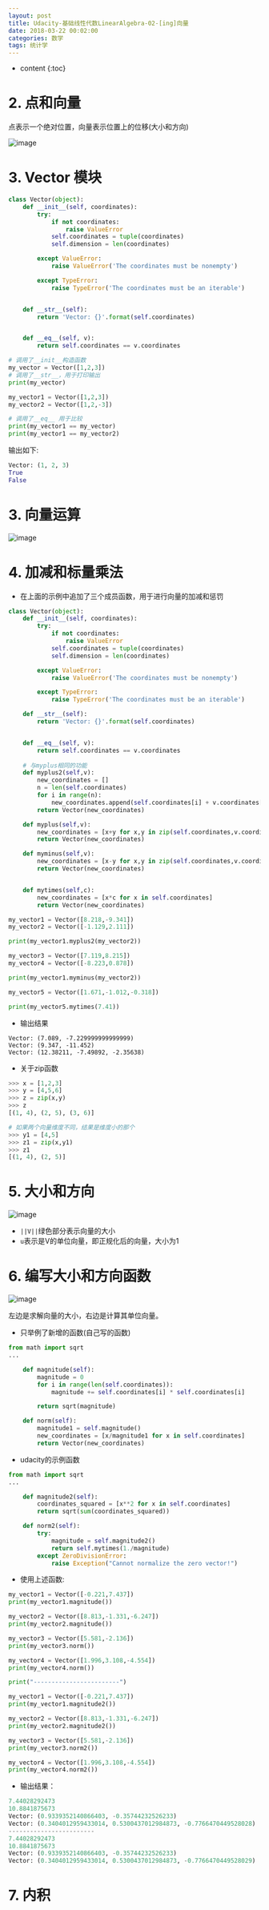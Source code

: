 ```yaml
---
layout: post
title: Udacity-基础线性代数LinearAlgebra-02-[ing]向量
date: 2018-03-22 00:02:00
categories: 数学
tags: 统计学
---
```

* content
{:toc}

# 2. 点和向量

点表示一个绝对位置，向量表示位置上的位移(大小和方向)

![image](https://user-images.githubusercontent.com/18595935/37912983-bec8d9e4-314e-11e8-86f2-fca736097d6b.png)


# 3. Vector 模块

```python
class Vector(object):
    def __init__(self, coordinates):
        try:
            if not coordinates:
                raise ValueError
            self.coordinates = tuple(coordinates)
            self.dimension = len(coordinates)

        except ValueError:
            raise ValueError('The coordinates must be nonempty')

        except TypeError:
            raise TypeError('The coordinates must be an iterable')


    def __str__(self):
        return 'Vector: {}'.format(self.coordinates)


    def __eq__(self, v):
        return self.coordinates == v.coordinates

# 调用了__init__构造函数
my_vector = Vector([1,2,3])
# 调用了__str__，用于打印输出
print(my_vector)

my_vector1 = Vector([1,2,3])
my_vector2 = Vector([1,2,-3])

# 调用了__eq__ 用于比较
print(my_vector1 == my_vector)
print(my_vector1 == my_vector2)
```

输出如下:

```python
Vector: (1, 2, 3)
True
False
```

# 3. 向量运算

![image](https://user-images.githubusercontent.com/18595935/37971972-38d6158a-3212-11e8-9af2-22d0973b4d28.png)

# 4. 加减和标量乘法

- 在上面的示例中追加了三个成员函数，用于进行向量的加减和惩罚

```python
class Vector(object):
    def __init__(self, coordinates):
        try:
            if not coordinates:
                raise ValueError
            self.coordinates = tuple(coordinates)
            self.dimension = len(coordinates)

        except ValueError:
            raise ValueError('The coordinates must be nonempty')

        except TypeError:
            raise TypeError('The coordinates must be an iterable')

    def __str__(self):
        return 'Vector: {}'.format(self.coordinates)


    def __eq__(self, v):
        return self.coordinates == v.coordinates
    
    # 与myplus相同的功能
    def myplus2(self,v):
        new_coordinates = []
        n = len(self.coordinates)
        for i in range(n):
            new_coordinates.append(self.coordinates[i] + v.coordinates[i])
        return Vector(new_coordinates)

    def myplus(self,v):
        new_coordinates = [x+y for x,y in zip(self.coordinates,v.coordinates)]
        return Vector(new_coordinates)

    def myminus(self,v):
        new_coordinates = [x-y for x,y in zip(self.coordinates,v.coordinates)]
        return Vector(new_coordinates)


    def mytimes(self,c):
        new_coordinates = [x*c for x in self.coordinates]
        return Vector(new_coordinates)

my_vector1 = Vector([8.218,-9.341])
my_vector2 = Vector([-1.129,2.111])

print(my_vector1.myplus2(my_vector2))

my_vector3 = Vector([7.119,8.215])
my_vector4 = Vector([-8.223,0.878])

print(my_vector1.myminus(my_vector2))

my_vector5 = Vector([1.671,-1.012,-0.318])

print(my_vector5.mytimes(7.41))

```

- 输出结果

```
Vector: (7.089, -7.229999999999999)
Vector: (9.347, -11.452)
Vector: (12.38211, -7.49892, -2.35638)
```

- 关于zip函数

```python
>>> x = [1,2,3]
>>> y = [4,5,6]
>>> z = zip(x,y)
>>> z
[(1, 4), (2, 5), (3, 6)]

# 如果两个向量维度不同，结果是维度小的那个
>>> y1 = [4,5]
>>> z1 = zip(x,y1)
>>> z1
[(1, 4), (2, 5)]
```


# 5. 大小和方向

![image](https://user-images.githubusercontent.com/18595935/37975113-8cad74c6-3219-11e8-983e-e45ace5229fa.png)

- `||V||`绿色部分表示向量的大小
- `u`表示是V的单位向量，即正规化后的向量，大小为1

# 6. 编写大小和方向函数

![image](https://user-images.githubusercontent.com/18595935/37976705-0d0a3624-321d-11e8-9bb8-e394435726bf.png)

左边是求解向量的大小，右边是计算其单位向量。

- 只举例了新增的函数(自己写的函数)

```python
from math import sqrt
... 

    def magnitude(self):
        magnitude = 0
        for i in range(len(self.coordinates)):
            magnitude += self.coordinates[i] * self.coordinates[i]

        return sqrt(magnitude)

    def norm(self):
        magnitude1 = self.magnitude()
        new_coordinates = [x/magnitude1 for x in self.coordinates]
        return Vector(new_coordinates)
```

- udacity的示例函数

```python
from math import sqrt
... 

    def magnitude2(self):
        coordinates_squared = [x**2 for x in self.coordinates]
        return sqrt(sum(coordinates_squared))

    def norm2(self):
        try:
            magnitude = self.magnitude2()
            return self.mytimes(1./magnitude)
        except ZeroDivisionError:
            raise Exception("Cannot normalize the zero vector!")
```

- 使用上述函数:

```python
my_vector1 = Vector([-0.221,7.437])
print(my_vector1.magnitude())

my_vector2 = Vector([8.813,-1.331,-6.247])
print(my_vector2.magnitude())

my_vector3 = Vector([5.581,-2.136])
print(my_vector3.norm())

my_vector4 = Vector([1.996,3.108,-4.554])
print(my_vector4.norm())

print("------------------------")

my_vector1 = Vector([-0.221,7.437])
print(my_vector1.magnitude2())

my_vector2 = Vector([8.813,-1.331,-6.247])
print(my_vector2.magnitude2())

my_vector3 = Vector([5.581,-2.136])
print(my_vector3.norm2())

my_vector4 = Vector([1.996,3.108,-4.554])
print(my_vector4.norm2())
```

- 输出结果：

```python
7.44028292473
10.8841875673
Vector: (0.9339352140866403, -0.35744232526233)
Vector: (0.3404012959433014, 0.5300437012984873, -0.7766470449528028)
------------------------
7.44028292473
10.8841875673
Vector: (0.9339352140866403, -0.35744232526233)
Vector: (0.3404012959433014, 0.5300437012984873, -0.7766470449528029)
```

# 7. 内积









